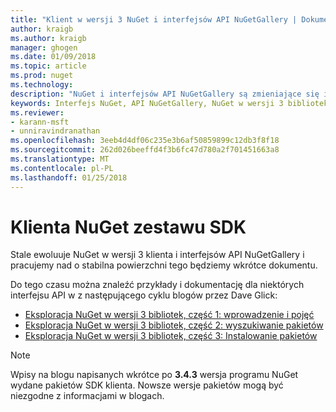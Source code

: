 ```yaml
---
title: "Klient w wersji 3 NuGet i interfejsów API NuGetGallery | Dokumentacja firmy Microsoft"
author: kraigb
ms.author: kraigb
manager: ghogen
ms.date: 01/09/2018
ms.topic: article
ms.prod: nuget
ms.technology: 
description: "NuGet i interfejsów API NuGetGallery są zmieniające się i nie jest jeszcze udokumentowane, ale przykłady są dostępne w blogu Dave Glick."
keywords: Interfejs NuGet, API NuGetGallery, NuGet w wersji 3 bibliotek
ms.reviewer:
- karann-msft
- unniravindranathan
ms.openlocfilehash: 3eeb4d4df06c235e3b6af50859899c12db3f8f18
ms.sourcegitcommit: 262d026beeffd4f3b6fc47d780a2f701451663a8
ms.translationtype: MT
ms.contentlocale: pl-PL
ms.lasthandoff: 01/25/2018
---
```

# <a name="nuget-client-sdk"></a>Klienta NuGet zestawu SDK

Stale ewoluuje NuGet w wersji 3 klienta i interfejsów API NuGetGallery i pracujemy nad o stabilna powierzchni tego będziemy wkrótce dokumentu.

Do tego czasu można znaleźć przykłady i dokumentację dla niektórych interfejsu API w z następującego cyklu blogów przez Dave Glick:

- [Eksploracja NuGet w wersji 3 bibliotek, część 1: wprowadzenie i pojęć](http://daveaglick.com/posts/exploring-the-nuget-v3-libraries-part-1)
- [Eksploracja NuGet w wersji 3 bibliotek, część 2: wyszukiwanie pakietów](http://daveaglick.com/posts/exploring-the-nuget-v3-libraries-part-2)
- [Eksploracja NuGet w wersji 3 bibliotek, część 3: Instalowanie pakietów](http://daveaglick.com/posts/exploring-the-nuget-v3-libraries-part-3)

> [!Note]
> Wpisy na blogu napisanych wkrótce po **3.4.3** wersja programu NuGet wydane pakietów SDK klienta.
> Nowsze wersje pakietów mogą być niezgodne z informacjami w blogach.
